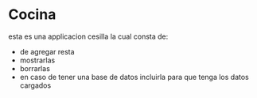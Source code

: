 # Cocina
esta es una applicacion cesilla la cual consta de:
- de agregar resta
- mostrarlas
- borrarlas
- en caso de tener una base de datos incluirla para que tenga los datos cargados 
